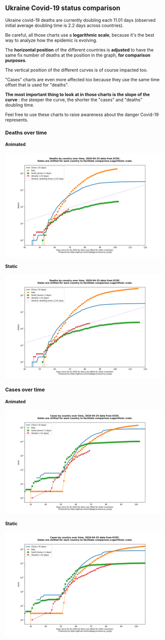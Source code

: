 ## Ukraine Covid-19 status comparison 

Ukraine covid-19 deaths are currently doubling each 11.01 days (observed initial average doubling time is 2.2 days across countries).



Be careful, all those charts use a **logarithmic scale**, because it's the best way to analyze how the epidemic is evolving.
 
The **horizontal position** of the different countries is **adjusted** to have the same fix number of deaths at the position in the graph, **for comparison purposes**.

The vertical position of the different curves is of course impacted too.

"Cases" charts are even more affected too because they use the same time offset that is used for "deaths".

**The most important thing to look at in those charts is the slope of the curve** : the steeper the curve, the shorter the "cases" and "deaths" doubling time.

Feel free to use these charts to raise awareness about the danger Covid-19 represents. 


 
### Deaths over time
 
#### Animated
![Ukraine covid-19 deaths animated chart](https://raw.githubusercontent.com/madlag/coronavirus_study/master/notebooks/graphs/2020-04-25/countries/Ukraine/2020-04-25_Ukraine_deaths.gif "Ukraine covid-19 deaths animated chart")   
 
#### Static
![Ukraine covid-19 deaths static chart](https://raw.githubusercontent.com/madlag/coronavirus_study/master/notebooks/graphs/2020-04-25/countries/Ukraine/2020-04-25_Ukraine_deaths.png "Ukraine covid-19 deaths static chart")   

 
### Cases over time
 
#### Animated
![Ukraine covid-19 cases animated chart](https://raw.githubusercontent.com/madlag/coronavirus_study/master/notebooks/graphs/2020-04-25/countries/Ukraine/2020-04-25_Ukraine_cases.gif "Ukraine covid-19 cases animated chart")   
 
#### Static
![Ukraine covid-19 cases static chart](https://raw.githubusercontent.com/madlag/coronavirus_study/master/notebooks/graphs/2020-04-25/countries/Ukraine/2020-04-25_Ukraine_cases.png "Ukraine covid-19 cases static chart")   

